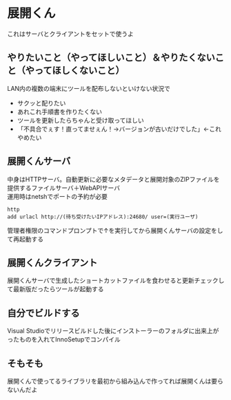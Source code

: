 # 展開くん

これはサーバとクライアントをセットで使うよ

## やりたいこと（やってほしいこと）＆やりたくないこと（やってほしくないこと）

LAN内の複数の端末にツールを配布しないといけない状況で

- サクッと配りたい
- あれこれ手順書を作りたくない
- ツールを更新したらちゃんと受け取ってほしい
- 「不具合でぇす！直ってませぇん！→バージョンが古いだけでした」←これやめたい

## 展開くんサーバ

中身はHTTPサーバ。自動更新に必要なメタデータと展開対象のZIPファイルを提供するファイルサーバ＋WebAPIサーバ  
運用時はnetshでポートの予約が必要

```netsh  
http
add urlacl http://(待ち受けたいIPアドレス):24680/ user=(実行ユーザ)
```
管理者権限のコマンドプロンプトで↑を実行してから展開くんサーバの設定をして再起動する

## 展開くんクライアント

展開くんサーバで生成したショートカットファイルを食わせると更新チェックして最新版だったらツールが起動する

## 自分でビルドする

Visual Studioでリリースビルドした後にインストーラーのフォルダに出来上がったものを入れてInnoSetupでコンパイル

## そもそも

展開くんで使ってるライブラリを最初から組み込んで作ってれば展開くんは要らないんだよ  

